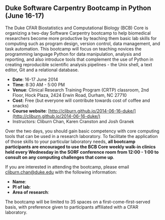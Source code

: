 ## Duke Software Carpentry Bootcamp in Python (June 16-17)

The Duke CFAR Biostatistics and Computational Biology (BCB) Core is organizing a two-day Software Carpentry bootcamp to help biomedical researchers become more productive by teaching them basic lab skills for computing such as program design, version control, data management, and task automation. This bootcamp will focus on teaching novices the programming language Python for data manipulation, analysis and reporting, and also introduce tools that complement the use of Python in creating reproducible scientific analysis pipelines - the Unix shell, a text editor, Git and a relational database.

* **Date**: 16-17 June 2014
* **Time**: 8:30 AM - 5:00 PM
* **Venue**: Clinical Research Training Program (CRTP) classroom, 2nd Floor, Hock Plaza, 2424 Erwin Road, Durham, NC 27710
* **Cost**: Free (but everyone will contribute towards cost of coffee and snacks)
* **Course website**: [http://cliburn.github.io/2014-06-16-duke/](http://cliburn.github.io/2014-06-16-duke/)
* Instructors: Cliburn Chan, Karen Cranston and Josh Granek

Over the two days, you should gain basic competency with core computing tools that can be used in a research laboratory. To facilitate the application of those skills to your particular laboratory needs, **all bootcamp participants are encouraged to use the BCB Core weekly walk-in clinics held every Wednesday in the SORF conference room from 12:00 - 1:00 to consult on any computing challenges that come up**.

If you are interested in attending the bootcamp, please email <cliburn.chan@duke.edu> with the following information:

* **Name**:
* **PI of lab**:
* **Area of research**:

The bootcamp will be limited to 35 spaces on a first-come-first-served basis, with preference given to participants affiliated with a CFAR laboratory.
